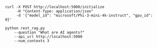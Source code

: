 
    curl -X POST http://localhost:5000/initialize
         -H "Content-Type: application/json"      
         -d '{"model_id": "microsoft/Phi-3-mini-4k-instruct", "gpu_id": 0}'

    python rest_rag.py 
        --question "What are AI agents?" 
        --api_url http://localhost:5000 
        --num_contexts 3

